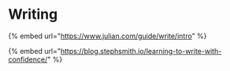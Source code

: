 # Writing

{% embed url="https://www.julian.com/guide/write/intro" %}



{% embed url="https://blog.stephsmith.io/learning-to-write-with-confidence/" %}

